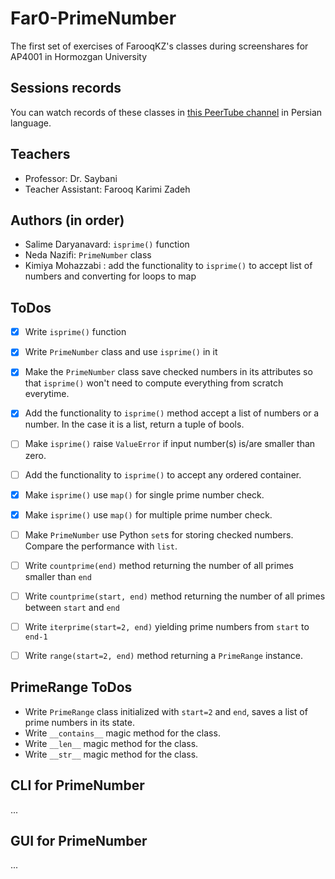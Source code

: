 # Far0-PrimeNumber
The first set of exercises of FarooqKZ's classes during screenshares for AP4001 in Hormozgan University

## Sessions records

You can watch records of these classes in [this PeerTube channel](https://peertube.linuxrocks.online/c/ap4001/videos) in Persian language.

## Teachers

 - Professor: Dr. Saybani
 - Teacher Assistant: Farooq Karimi Zadeh

## Authors (in order)

 - Salime Daryanavard: `isprime()` function
 - Neda Nazifi: `PrimeNumber` class
 - Kimiya Mohazzabi : add the functionality to `isprime()` to accept list of numbers and converting for loops to map

## ToDos

 - [x] Write `isprime()` function
 - [x] Write `PrimeNumber` class and use `isprime()` in it
 - [x] Make the `PrimeNumber` class save checked numbers in its attributes so that `isprime()` won't need to compute everything from scratch everytime.
 - [x] Add the functionality to `isprime()` method accept a list of numbers or a number. In the case it is a list, return a tuple of bools.
 - [ ] Make `isprime()` raise `ValueError` if input number(s) is/are smaller than zero.
 - [ ] Add the functionality to `isprime()` to accept any ordered container.
 - [x] Make `isprime()` use `map()` for single prime number check.
 - [x] Make `isprime()` use `map()` for multiple prime number check.
 - [ ] Make `PrimeNumber` use Python `set`s for storing checked numbers. Compare the performance with `list`.
 - [ ] Write `countprime(end)` method returning the number of all primes smaller than `end`
 - [ ] Write `countprime(start, end)` method returning the number of all primes between `start` and `end`
 - [ ] Write `iterprime(start=2, end)` yielding prime numbers from `start` to `end-1`
 - [ ] Write `range(start=2, end)` method returning a `PrimeRange` instance.


## PrimeRange ToDos

 - Write `PrimeRange` class initialized with `start=2` and `end`, saves a list of prime numbers in its state.
 - Write `__contains__` magic method for the class.
 - Write `__len__` magic method for the class.
 - Write `__str__` magic method for the class.

## CLI for PrimeNumber

...

## GUI for PrimeNumber

...
